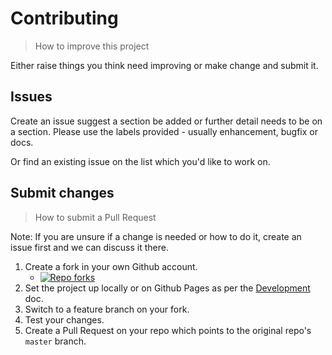 # Contributing
> How to improve this project

Either raise things you think need improving or make change and submit it.


## Issues

Create an issue suggest a section be added or further detail needs to be on a section. Please use the labels provided - usually enhancement, bugfix or docs.

Or find an existing issue on the list which you'd like to work on.


## Submit changes
> How to submit a Pull Request

Note: If you are unsure if a change is needed or how to do it, create an issue first and we can discuss it there.


1. Create a fork in your own Github account.
    - [![Repo forks](https://img.shields.io/github/forks/MichaelCurrin/python-twitter-guide?style=social)](https://github.com/MichaelCurrin/python-twitter-guide)
2. Set the project up locally or on Github Pages as per the [Development](/development.md) doc.
3. Switch to a feature branch on your fork.
4. Test your changes.
5. Create a Pull Request on your repo which points to the original repo's `master` branch.
